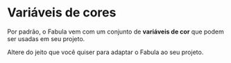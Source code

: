 # Variáveis de cores

Por padrão, o Fabula vem com um conjunto de **variáveis de cor** que podem ser usadas em seu projeto.

Altere do jeito que você quiser para adaptar o Fabula ao seu projeto.